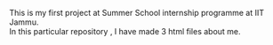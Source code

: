 This is my first project at Summer School internship programme at IIT Jammu. <br>
In this particular repository , I have made 3 html files about me. <br>
